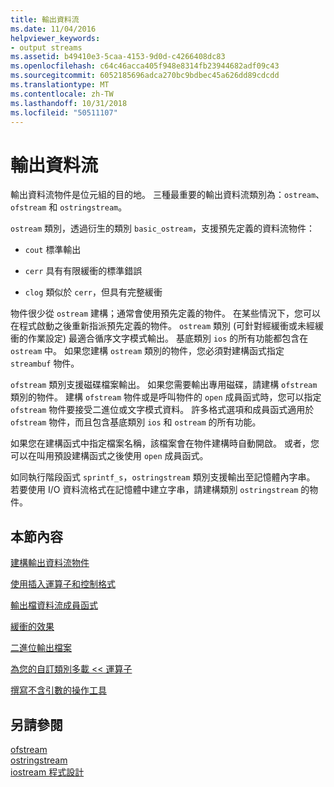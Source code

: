 ```yaml
---
title: 輸出資料流
ms.date: 11/04/2016
helpviewer_keywords:
- output streams
ms.assetid: b49410e3-5caa-4153-9d0d-c4266408dc83
ms.openlocfilehash: c64c46acca405f948e8314fb23944682adf09c43
ms.sourcegitcommit: 6052185696adca270bc9bdbec45a626dd89cdcdd
ms.translationtype: MT
ms.contentlocale: zh-TW
ms.lasthandoff: 10/31/2018
ms.locfileid: "50511107"
---
```

# <a name="output-streams"></a>輸出資料流

輸出資料流物件是位元組的目的地。 三種最重要的輸出資料流類別為：`ostream`、`ofstream` 和 `ostringstream`。

`ostream` 類別，透過衍生的類別 `basic_ostream`，支援預先定義的資料流物件：

- `cout` 標準輸出

- `cerr` 具有有限緩衝的標準錯誤

- `clog` 類似於 `cerr`，但具有完整緩衝

物件很少從 `ostream` 建構；通常會使用預先定義的物件。 在某些情況下，您可以在程式啟動之後重新指派預先定義的物件。 `ostream` 類別 (可針對經緩衝或未經緩衝的作業設定) 最適合循序文字模式輸出。 基底類別 `ios` 的所有功能都包含在 `ostream` 中。 如果您建構 `ostream` 類別的物件，您必須對建構函式指定 `streambuf` 物件。

`ofstream` 類別支援磁碟檔案輸出。 如果您需要輸出專用磁碟，請建構 `ofstream` 類別的物件。 建構 `ofstream` 物件或是呼叫物件的 `open` 成員函式時，您可以指定 `ofstream` 物件要接受二進位或文字模式資料。 許多格式選項和成員函式適用於 `ofstream` 物件，而且包含基底類別 `ios` 和 `ostream` 的所有功能。

如果您在建構函式中指定檔案名稱，該檔案會在物件建構時自動開啟。 或者，您可以在叫用預設建構函式之後使用 `open` 成員函式。

如同執行階段函式 `sprintf_s`，`ostringstream` 類別支援輸出至記憶體內字串。 若要使用 I/O 資料流格式在記憶體中建立字串，請建構類別 `ostringstream` 的物件。

## <a name="in-this-section"></a>本節內容

[建構輸出資料流物件](../standard-library/constructing-output-stream-objects.md)

[使用插入運算子和控制格式](../standard-library/using-insertion-operators-and-controlling-format.md)

[輸出檔資料流成員函式](../standard-library/output-file-stream-member-functions.md)

[緩衝的效果](../standard-library/effects-of-buffering.md)

[二進位輸出檔案](../standard-library/binary-output-files.md)

[為您的自訂類別多載 << 運算子](../standard-library/overloading-the-output-operator-for-your-own-classes.md)

[撰寫不含引數的操作工具](../standard-library/writing-your-own-manipulators-without-arguments.md)

## <a name="see-also"></a>另請參閱

[ofstream](../standard-library/basic-ofstream-class.md)<br/>
[ostringstream](../standard-library/basic-ostringstream-class.md)<br/>
[iostream 程式設計](../standard-library/iostream-programming.md)<br/>
